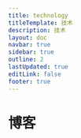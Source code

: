 ```yaml
---
title: technology
titleTemplate: 技术
description: 技术
layout: doc
navbar: true
sidebar: true
outline: 2
lastUpdated: true
editLink: false
footer: true
---
```


# 博客
#
